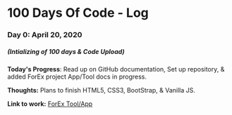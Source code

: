 # 100 Days Of Code - Log

### Day 0: April 20, 2020 
##### (Intializing of 100 days & Code Upload)

**Today's Progress**: Read up on GitHub documentation, Set up repository, & added ForEx project App/Tool docs in progress.

**Thoughts:** Plans to finish HTML5, CSS3, BootStrap, & Vanilla JS.

**Link to work:** [ForEx Tool/App](https://Forex-Tool.epizy.com)
